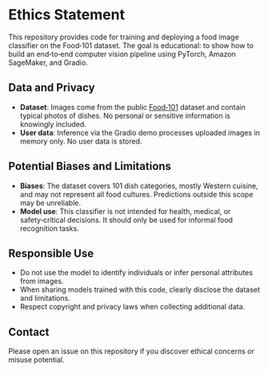 # Ethics Statement

This repository provides code for training and deploying a food image classifier on the Food‑101 dataset. The goal is educational: to show how to build an end‑to‑end computer vision pipeline using PyTorch, Amazon SageMaker, and Gradio.

## Data and Privacy
- **Dataset**: Images come from the public [Food‑101](https://www.vision.ee.ethz.ch/datasets_extra/food-101/) dataset and contain typical photos of dishes. No personal or sensitive information is knowingly included.
- **User data**: Inference via the Gradio demo processes uploaded images in memory only. No user data is stored.

## Potential Biases and Limitations
- **Biases**: The dataset covers 101 dish categories, mostly Western cuisine, and may not represent all food cultures. Predictions outside this scope may be unreliable.
- **Model use**: This classifier is not intended for health, medical, or safety‑critical decisions. It should only be used for informal food recognition tasks.

## Responsible Use
- Do not use the model to identify individuals or infer personal attributes from images.
- When sharing models trained with this code, clearly disclose the dataset and limitations.
- Respect copyright and privacy laws when collecting additional data.

## Contact
Please open an issue on this repository if you discover ethical concerns or misuse potential.
